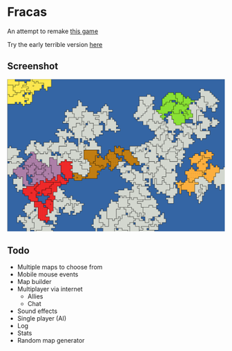 # Fracas

An attempt to remake [this game](http://www.smozzie.com/fracas.html)

Try the early terrible version [here](http://fracas.caseyhoward.net)

## Screenshot

![gameboard](./docs/gameboard.png)


## Todo

- Multiple maps to choose from
- Mobile mouse events
- Map builder
- Multiplayer via internet
  - Allies
  - Chat
- Sound effects
- Single player (AI)
- Log
- Stats
- Random map generator
